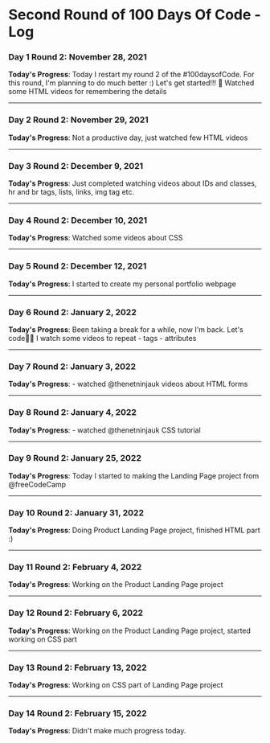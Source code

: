 # Second Round of 100 Days Of Code - Log

### Day 1 Round 2: November 28, 2021

**Today's Progress**: Today I restart my round 2 of the #100daysofCode. For this round, I'm planning to do much better :) Let's get started!!! 🚀 Watched some HTML videos for remembering the details

--------------------------------------------------------------------------------------------

### Day 2 Round 2: November 29, 2021

**Today's Progress**: Not a productive day, just watched few HTML videos 

--------------------------------------------------------------------------------------------

### Day 3 Round 2: December 9, 2021

**Today's Progress**: Just completed watching videos about IDs and classes, hr and br tags, lists, links, img tag etc. 

--------------------------------------------------------------------------------------------

### Day 4 Round 2: December 10, 2021

**Today's Progress**: Watched some videos about CSS 

--------------------------------------------------------------------------------------------

### Day 5 Round 2: December 12, 2021

**Today's Progress**: I started to create my personal portfolio webpage

--------------------------------------------------------------------------------------------

### Day 6 Round 2: January 2, 2022

**Today's Progress**: Been taking a break for a while, now I'm back. Let's code👩‍💻 I watch some videos to repeat - tags  - attributes

--------------------------------------------------------------------------------------------

### Day 7 Round 2: January 3, 2022

**Today's Progress**: - watched @thenetninjauk videos about HTML forms

--------------------------------------------------------------------------------------------

### Day 8 Round 2: January 4, 2022

**Today's Progress**: - watched @thenetninjauk CSS tutorial 

--------------------------------------------------------------------------------------------

### Day 9 Round 2: January 25, 2022

**Today's Progress**: Today I started to making the Landing Page project from @freeCodeCamp 

--------------------------------------------------------------------------------------------

### Day 10 Round 2: January 31, 2022

**Today's Progress**: Doing Product Landing Page project, finished HTML part :)

--------------------------------------------------------------------------------------------

### Day 11 Round 2: February 4, 2022

**Today's Progress**: Working on the Product Landing Page project

--------------------------------------------------------------------------------------------

### Day 12 Round 2: February 6, 2022

**Today's Progress**: Working on the Product Landing Page project, started working on CSS part 

--------------------------------------------------------------------------------------------

### Day 13 Round 2: February 13, 2022

**Today's Progress**: Working on CSS part of Landing Page project

--------------------------------------------------------------------------------------------

### Day 14 Round 2: February 15, 2022

**Today's Progress**: Didn't make much progress today. 
